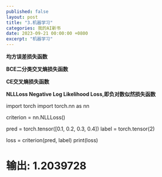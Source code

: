 ```yaml
---
published: false
layout: post
title: "3.机器学习"
categories: 我的AI新书
date: 2023-09-21 00:00:00 +0800
excerpt: "机器学习"
---
```


**均方误差损失函数**


**BCE二分类交叉熵损失函数**

**CE交叉熵损失函数**



**NLLLoss Negative Log Likelihood Loss,即负对数似然损失函数**

import torch
import torch.nn as nn

criterion = nn.NLLLoss()

pred = torch.tensor([0.1, 0.2, 0.3, 0.4]) 
label = torch.tensor(2) 

loss = criterion(pred, label)
print(loss)
# 输出: 1.2039728

